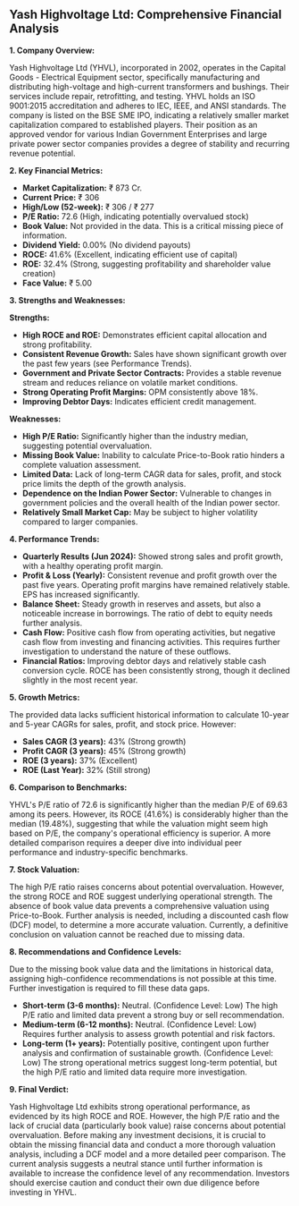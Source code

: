 ## Yash Highvoltage Ltd: Comprehensive Financial Analysis

**1. Company Overview:**

Yash Highvoltage Ltd (YHVL), incorporated in 2002, operates in the Capital Goods - Electrical Equipment sector, specifically manufacturing and distributing high-voltage and high-current transformers and bushings.  Their services include repair, retrofitting, and testing.  YHVL holds an ISO 9001:2015 accreditation and adheres to IEC, IEEE, and ANSI standards.  The company is listed on the BSE SME IPO, indicating a relatively smaller market capitalization compared to established players.  Their position as an approved vendor for various Indian Government Enterprises and large private power sector companies provides a degree of stability and recurring revenue potential.


**2. Key Financial Metrics:**

* **Market Capitalization:** ₹ 873 Cr.
* **Current Price:** ₹ 306
* **High/Low (52-week):** ₹ 306 / ₹ 277
* **P/E Ratio:** 72.6 (High, indicating potentially overvalued stock)
* **Book Value:** Not provided in the data.  This is a critical missing piece of information.
* **Dividend Yield:** 0.00% (No dividend payouts)
* **ROCE:** 41.6% (Excellent, indicating efficient use of capital)
* **ROE:** 32.4% (Strong, suggesting profitability and shareholder value creation)
* **Face Value:** ₹ 5.00


**3. Strengths and Weaknesses:**

**Strengths:**

* **High ROCE and ROE:**  Demonstrates efficient capital allocation and strong profitability.
* **Consistent Revenue Growth:**  Sales have shown significant growth over the past few years (see Performance Trends).
* **Government and Private Sector Contracts:** Provides a stable revenue stream and reduces reliance on volatile market conditions.
* **Strong Operating Profit Margins:**  OPM consistently above 18%.
* **Improving Debtor Days:**  Indicates efficient credit management.


**Weaknesses:**

* **High P/E Ratio:**  Significantly higher than the industry median, suggesting potential overvaluation.
* **Missing Book Value:**  Inability to calculate Price-to-Book ratio hinders a complete valuation assessment.
* **Limited Data:**  Lack of long-term CAGR data for sales, profit, and stock price limits the depth of the growth analysis.
* **Dependence on the Indian Power Sector:**  Vulnerable to changes in government policies and the overall health of the Indian power sector.
* **Relatively Small Market Cap:**  May be subject to higher volatility compared to larger companies.


**4. Performance Trends:**

* **Quarterly Results (Jun 2024):** Showed strong sales and profit growth, with a healthy operating profit margin.
* **Profit & Loss (Yearly):**  Consistent revenue and profit growth over the past five years.  Operating profit margins have remained relatively stable.  EPS has increased significantly.
* **Balance Sheet:**  Steady growth in reserves and assets, but also a noticeable increase in borrowings.  The ratio of debt to equity needs further analysis.
* **Cash Flow:**  Positive cash flow from operating activities, but negative cash flow from investing and financing activities.  This requires further investigation to understand the nature of these outflows.
* **Financial Ratios:**  Improving debtor days and relatively stable cash conversion cycle.  ROCE has been consistently strong, though it declined slightly in the most recent year.


**5. Growth Metrics:**

The provided data lacks sufficient historical information to calculate 10-year and 5-year CAGRs for sales, profit, and stock price.  However:

* **Sales CAGR (3 years):** 43% (Strong growth)
* **Profit CAGR (3 years):** 45% (Strong growth)
* **ROE (3 years):** 37% (Excellent)
* **ROE (Last Year):** 32% (Still strong)


**6. Comparison to Benchmarks:**

YHVL's P/E ratio of 72.6 is significantly higher than the median P/E of 69.63 among its peers.  However, its ROCE (41.6%) is considerably higher than the median (19.48%), suggesting that while the valuation might seem high based on P/E, the company's operational efficiency is superior.  A more detailed comparison requires a deeper dive into individual peer performance and industry-specific benchmarks.


**7. Stock Valuation:**

The high P/E ratio raises concerns about potential overvaluation.  However, the strong ROCE and ROE suggest underlying operational strength.  The absence of book value data prevents a comprehensive valuation using Price-to-Book.  Further analysis is needed, including a discounted cash flow (DCF) model, to determine a more accurate valuation.  Currently, a definitive conclusion on valuation cannot be reached due to missing data.


**8. Recommendations and Confidence Levels:**

Due to the missing book value data and the limitations in historical data, assigning high-confidence recommendations is not possible at this time.  Further investigation is required to fill these data gaps.

* **Short-term (3-6 months):**  Neutral.  (Confidence Level: Low)  The high P/E ratio and limited data prevent a strong buy or sell recommendation.
* **Medium-term (6-12 months):**  Neutral. (Confidence Level: Low)  Requires further analysis to assess growth potential and risk factors.
* **Long-term (1+ years):**  Potentially positive, contingent upon further analysis and confirmation of sustainable growth. (Confidence Level: Low)  The strong operational metrics suggest long-term potential, but the high P/E ratio and limited data require more investigation.


**9. Final Verdict:**

Yash Highvoltage Ltd exhibits strong operational performance, as evidenced by its high ROCE and ROE.  However, the high P/E ratio and the lack of crucial data (particularly book value) raise concerns about potential overvaluation.  Before making any investment decisions, it is crucial to obtain the missing financial data and conduct a more thorough valuation analysis, including a DCF model and a more detailed peer comparison.  The current analysis suggests a neutral stance until further information is available to increase the confidence level of any recommendation.  Investors should exercise caution and conduct their own due diligence before investing in YHVL.
